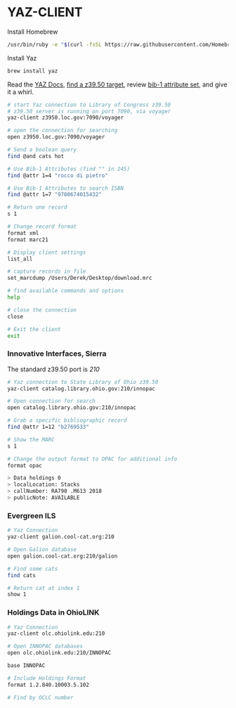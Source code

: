 YAZ-CLIENT
==========

Install Homebrew

```bash
/usr/bin/ruby -e "$(curl -fsSL https://raw.githubusercontent.com/Homebrew/install/master/install)"
```

Install Yaz

```bash
brew install yaz
```


Read the [YAZ Docs](http://www.indexdata.com/yaz/doc/), [find a z39.50 target](http://irspy.indexdata.com/), review [bib-1 attribute set](https://www.loc.gov/z3950/agency/defns/bib1.html), and give it a whirl.


```bash
# start Yaz connection to Library of Congress z39.50
# z39.50 server is running on port 7090, via voyager
yaz-client z3950.loc.gov:7090/voyager

# open the connection for searching
open z3950.loc.gov:7090/voyager

# Send a boolean query
find @and cats hot

# Use Bib-1 Attributes (find "" in 245)
find @attr 1=4 "rocco di pietro"

# Use Bib-1 Attributes to search ISBN
find @attr 1=7 "9780674015432"

# Return one record
s 1

# Change record format
format xml
format marc21

# Display client settings
list_all

# capture records in file
set_marcdump /Users/Derek/Desktop/download.mrc

# find available commands and options
help

# close the connection
close

# Exit the client
exit

```

### Innovative Interfaces, Sierra
The standard z39.50 port is *210*

```bash
# Yaz connection to State Library of Ohio z39.50
yaz-client catalog.library.ohio.gov:210/innopac

# Open connection for search
open catalog.library.ohio.gov:210/innopac

# Grab a specific bibliographic record
find @attr 1=12 "b2769533"

# Show the MARC
s 1

# Change the output format to OPAC for additional info
format opac

> Data holdings 0
> localLocation: Stacks
> callNumber: RA790 .M613 2018
> publicNote: AVAILABLE
```

### Evergreen ILS
```bash
# Yaz Connection
yaz-client galion.cool-cat.org:210

# Open Galion database
open galion.cool-cat.org:210/galion

# Find some cats
find cats

# Return cat at index 1
show 1
```

### Holdings Data in OhioLINK
```bash
# Yaz Connection
yaz-client olc.ohiolink.edu:210

# Open INNOPAC databases
open olc.ohiolink.edu:210/INNOPAC

base INNOPAC

# Include Holdings Format
format 1.2.840.10003.5.102

# Find by OCLC number


```
